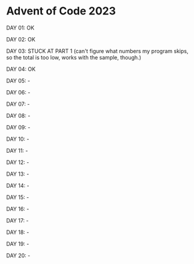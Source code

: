 # Advent of Code 2023

DAY 01: OK

DAY 02: OK

DAY 03: STUCK AT PART 1 (can't figure what numbers my program skips, so the total is too low, works with the sample, though.)

DAY 04: OK

DAY 05: -

DAY 06: -

DAY 07: -

DAY 08: -

DAY 09: -

DAY 10: -

DAY 11: -

DAY 12: -

DAY 13: -

DAY 14: -

DAY 15: -

DAY 16: -

DAY 17: -

DAY 18: -

DAY 19: -

DAY 20: -

